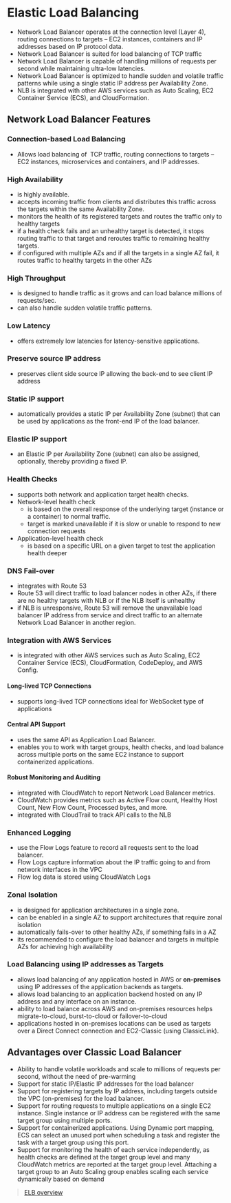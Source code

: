 # Elastic Load Balancing

- Network Load Balancer operates at the connection level (Layer 4), routing connections to targets – EC2 instances, containers and IP addresses based on IP protocol data.
- Network Load Balancer is suited for load balancing of TCP traffic
- Network Load Balancer is capable of handling millions of requests per second while maintaining ultra-low latencies.
- Network Load Balancer is optimized to handle sudden and volatile traffic patterns while using a single static IP address per Availability Zone.
- NLB is integrated with other AWS services such as Auto Scaling, EC2 Container Service (ECS), and CloudFormation.

## Network Load Balancer Features

### Connection-based Load Balancing

- Allows load balancing of  TCP traffic, routing connections to targets – EC2 instances, microservices and containers, and IP addresses.

### High Availability

- is highly available.
- accepts incoming traffic from clients and distributes this traffic across the targets within the same Availability Zone.
- monitors the health of its registered targets and routes the traffic only to healthy targets
- if a health check fails and an unhealthy target is detected, it stops routing traffic to that target and reroutes traffic to remaining healthy targets.
- if configured with multiple AZs and if all the targets in a single AZ fail, it routes traffic to healthy targets in the other AZs

### High Throughput

- is designed to handle traffic as it grows and can load balance millions of requests/sec.
- can also handle sudden volatile traffic patterns.

### Low Latency

- offers extremely low latencies for latency-sensitive applications.

### Preserve source IP address

- preserves client side source IP allowing the back-end to see client IP address

### Static IP support

- automatically provides a static IP per Availability Zone (subnet) that can be used by applications as the front-end IP of the load balancer.

### Elastic IP support

- an Elastic IP per Availability Zone (subnet) can also be assigned, optionally, thereby providing a fixed IP.

### Health Checks

- supports both network and application target health checks.
- Network-level health check
  - is based on the overall response of the underlying target (instance or a container) to normal traffic.
  - target is marked unavailable if it is slow or unable to respond to new connection requests
- Application-level health check
  - is based on a specific URL on a given target to test the application health deeper

### DNS Fail-over

- integrates with Route 53
- Route 53 will direct traffic to load balancer nodes in other AZs, if there are no healthy targets with NLB or if the NLB itself is unhealthy
- if NLB is unresponsive, Route 53 will remove the unavailable load balancer IP address from service and direct traffic to an alternate Network Load Balancer in another region.

### Integration with AWS Services

- is integrated with other AWS services such as Auto Scaling, EC2 Container Service (ECS), CloudFormation, CodeDeploy, and AWS Config.

#### Long-lived TCP Connections

- supports long-lived TCP connections ideal for WebSocket type of applications

#### Central API Support

- uses the same API as Application Load Balancer.
- enables you to work with target groups, health checks, and load balance across multiple ports on the same EC2 instance to support containerized applications.

#### Robust Monitoring and Auditing

- integrated with CloudWatch to report Network Load Balancer metrics.
- CloudWatch provides metrics such as Active Flow count, Healthy Host Count, New Flow Count, Processed bytes, and more.
- integrated with CloudTrail to track API calls to the NLB

### Enhanced Logging

- use the Flow Logs feature to record all requests sent to the load balancer.
- Flow Logs capture information about the IP traffic going to and from network interfaces in the VPC
- Flow log data is stored using CloudWatch Logs

### Zonal Isolation

- is designed for application architectures in a single zone.
- can be enabled in a single AZ to support architectures that require zonal isolation
- automatically fails-over to other healthy AZs, if something fails in a AZ
- its recommended to configure the load balancer and targets in multiple AZs for achieving high availability

### Load Balancing using IP addresses as Targets

- allows load balancing of any application hosted in AWS or **on-premises** using IP addresses of the application backends as targets.
- allows load balancing to an application backend hosted on any IP address and any interface on an instance.
- ability to load balance across AWS and on-premises resources helps migrate-to-cloud, burst-to-cloud or failover-to-cloud
- applications hosted in on-premises locations can be used as targets over a Direct Connect connection and EC2-Classic (using ClassicLink).

## Advantages over Classic Load Balancer

- Ability to handle volatile workloads and scale to millions of requests per second, without the need of pre-warming
- Support for static IP/Elastic IP addresses for the load balancer
- Support for registering targets by IP address, including targets outside the VPC (on-premises) for the load balancer.
- Support for routing requests to multiple applications on a single EC2 instance. Single instance or IP address can be registered with the same target group using multiple ports.
- Support for containerized applications. Using Dynamic port mapping, ECS can select an unused port when scheduling a task and register the task with a target group using this port.
- Support for monitoring the health of each service independently, as health checks are defined at the target group level and many CloudWatch metrics are reported at the target group level. Attaching a target group to an Auto Scaling group enables scaling each service dynamically based on demand

> [ELB overview](https://aws.amazon.com/elb/)
